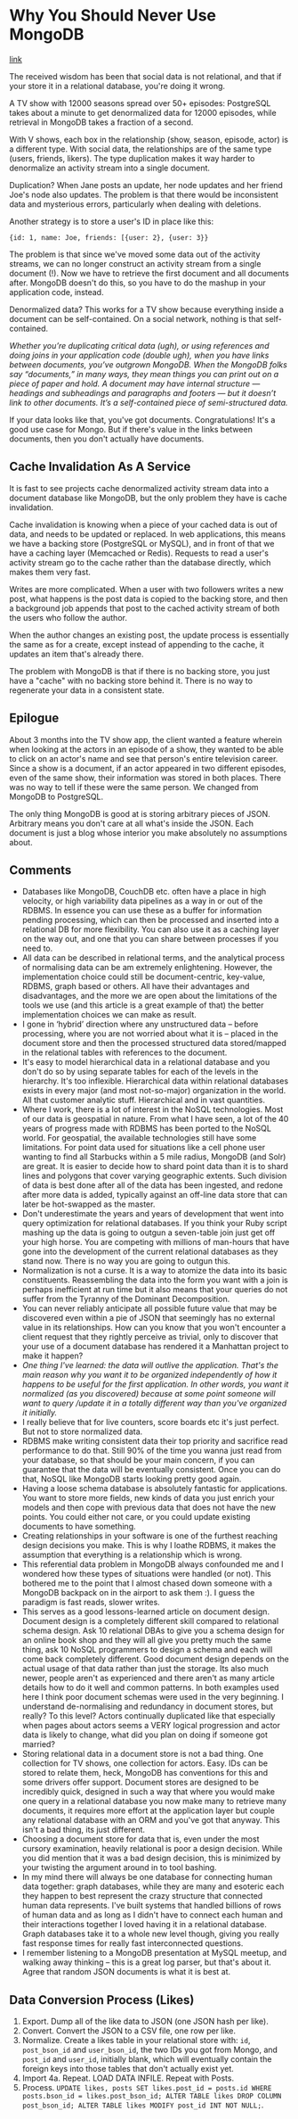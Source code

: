 # Why You Should Never Use MongoDB
[link](http://www.sarahmei.com/blog/2013/11/11/why-you-should-never-use-mongodb/)

The received wisdom has been that social data is not relational, and that if your store it in a relational database, you're doing it wrong.

A TV show with 12000 seasons spread over 50+ episodes: PostgreSQL takes about a minute to get denormalized data for 12000 episodes, while retrieval in MongoDB takes a fraction of a second.

With V shows, each box in the relationship (show, season, episode, actor) is a different type. With social data, the relationships are of the same type (users, friends, likers). The type duplication makes it way harder to denormalize an activity stream into a single document.

Duplication? When Jane posts an update, her node updates and her friend Joe's node also updates. The problem is that there would be inconsistent data and mysterious errors, particularly when dealing with deletions.

Another strategy is to store a user's ID in place like this:

    {id: 1, name: Joe, friends: [{user: 2}, {user: 3}}

The problem is that since we've moved some data out of the activity streams, we can no longer construct an activity stream from a single document (!). Now we have to retrieve the first document and all documents after. MongoDB doesn't do this, so you have to do the mashup in your application code, instead.

Denormalized data? This works for a TV show because everything inside a document can be self-contained. On a social network, nothing is that self-contained.

*Whether you’re duplicating critical data (ugh), or using references and doing joins in your application code (double ugh), when you have links between documents, you’ve outgrown MongoDB. When the MongoDB folks say “documents,” in many ways, they mean things you can print out on a piece of paper and hold. A document may have internal structure — headings and subheadings and paragraphs and footers — but it doesn’t link to other documents. It’s a self-contained piece of semi-structured data.*

If your data looks like that, you've got documents. Congratulations! It's a good use case for Mongo. But if there's value in the links between documents, then you don't actually have documents.

## Cache Invalidation As A Service

It is fast to see projects cache denormalized activity stream data into a document database like MongoDB, but the only problem they have is cache invalidation.

Cache invalidation is knowing when a piece of your cached data is out of data, and needs to be updated or replaced. In web applications, this means we have a backing store (PostgreSQL or MySQL), and in front of that we have a caching layer (Memcached or Redis). Requests to read a user's activity stream go to the cache rather than the database directly, which makes them very fast.

Writes are more complicated. When a user with two followers writes a new post, what happens is the post data is copied to the backing store, and then a background job appends that post to the cached activity stream of both the users who follow the author.

When the author changes an existing post, the update process is essentially the same as for a create, except instead of appending to the cache, it updates an item that's already there.

The problem with MongoDB is that if there is no backing store, you just have a "cache" with no backing store behind it. There is no way to regenerate your data in a consistent state.

## Epilogue

About 3 months into the TV show app, the client wanted a feature wherein when looking at the actors in an episode of a show, they wanted to be able to click on an actor's name and see that person's entire television career. Since a show is a document, if an actor appeared in two different episodes, even of the same show, their information was stored in both places. There was no way to tell if these were the same person. We changed from MongoDB to PostgreSQL.

The only thing MongoDB is good at is storing arbitrary pieces of JSON. Arbitrary means you don't care at all what's inside the JSON. Each document is just a blog whose interior you make absolutely no assumptions about.

## Comments

- Databases like MongoDB, CouchDB etc. often have a place in high velocity, or high variability data pipelines as a way in or out of the RDBMS. In essence you can use these as a buffer for information pending processing, which can then be processed and inserted into a relational DB for more flexibility. You can also use it as a caching layer on the way out, and one that you can share between processes if you need to.
- All data can be described in relational terms, and the analytical process of normalising data can be am extremely enlightening. However, the implementation choice could still be document-centric, key-value, RDBMS, graph based or others. All have their advantages and disadvantages, and the more we are open about the limitations of the tools we use (and this article is a great example of that) the better implementation choices we can make as result.
- I gone in ‘hybrid’ direction where any unstructured data – before processing, where you are not worried about what it is – placed in the document store and then the processed structured data stored/mapped in the relational tables with references to the document.
- It's easy to model hierarchical data in a relational database and you don't do so by using separate tables for each of the levels in the hierarchy. It's too inflexible. Hierarchical data within relational databases exists in every major (and most not-so-major) organization in the world. All that customer analytic stuff. Hierarchical and in vast quantities.
- Where I work, there is a lot of interest in the NoSQL technologies. Most of our data is geospatial in nature. From what I have seen, a lot of the 40 years of progress made with RDBMS has been ported to the NoSQL world. For geospatial, the available technologies still have some limitations. For point data used for situations like a cell phone user wanting to find all Starbucks within a 5 mile radius, MongoDB (and Solr) are great. It is easier to decide how to shard point data than it is to shard lines and polygons that cover varying geographic extents. Such division of data is best done after all of the data has been ingested, and redone after more data is added, typically against an off-line data store that can later be hot-swapped as the master.
- Don't underestimate the years and years of development that went into query optimization for relational databases. If you think your Ruby script mashing up the data is going to outgun a seven-table join just get off your high horse. You are competing with millions of man-hours that have gone into the development of the current relational databases as they stand now. There is no way you are going to outgun this.
- Normalization is not a curse. It is a way to atomize the data into its basic constituents. Reassembling the data into the form you want with a join is perhaps inefficient at run time but it also means that your queries do not suffer from the Tyranny of the Dominant Decomposition.
- You can never reliably anticipate all possible future value that may be discovered even within a pie of JSON that seemingly has no external value in its relationships. How can you know that you won't encounter a client request that they rightly perceive as trivial, only to discover that your use of a document database has rendered it a Manhattan project to make it happen?
- *One thing I've learned: the data will outlive the application. That's the main reason why you want it to be organized independently of how it happens to be useful for the first application. In other words, you want it normalized (as you discovered) because at some point someone will want to query /update it in a totally different way than you've organized it initially.*
- I really believe that for live counters, score boards etc it's just perfect. But not to store normalized data.
- RDBMS make writing consistent data their top priority and sacrifice read performance to do that. Still 90% of the time you wanna just read from your database, so that should be your main concern, if you can guarantee that the data will be eventually consistent. Once you can do that, NoSQL like MongoDB starts looking pretty good again.
- Having a loose schema database is absolutely fantastic for applications. You want to store more fields, new kinds of data you just enrich your models and then cope with previous data that does not have the new points. You could either not care, or you could update existing documents to have something.
- Creating relationships in your software is one of the furthest reaching design decisions you make. This is why I loathe RDBMS, it makes the assumption that everything is a relationship which is wrong.
- This referential data problem in MongoDB always confounded me and I wondered how these types of situations were handled (or not). This bothered me to the point that I almost chased down someone with a MongoDB backpack on in the airport to ask them :). I guess the paradigm is fast reads, slower writes.
- This serves as a good lessons-learned article on document design. Document design is a completely different skill compared to relational schema design. Ask 10 relational DBAs to give you a schema design for an online book shop and they will all give you pretty much the same thing, ask 10 NoSQL programmers to design a schema and each will come back completely different. Good document design depends on the actual usage of that data rather than just the storage. Its also much newer, people aren't as experienced and there aren't as many article details how to do it well and common patterns. In both examples used here I think poor document schemas were used in the very beginning. I understand de-normalising and redundancy in document stores, but really? To this level? Actors continually duplicated like that especially when pages about actors seems a VERY logical progression and actor data is likely to change, what did you plan on doing if someone got married?
- Storing relational data in a document store is not a bad thing. One collection for TV shows, one collection for actors. Easy. IDs can be stored to relate them, heck, MongoDB has conventions for this and some drivers offer support. Document stores are designed to be incredibly quick, designed in such a way that where you would make one query in a relational database you now make many to retrieve many documents, it requires more effort at the application layer but couple any relational database with an ORM and you've got that anyway. This isn't a bad thing, its just different.
- Choosing a document store for data that is, even under the most cursory examination, heavily relational is poor a design decision. While you did mention that it was a bad design decision, this is minimized by your twisting the argument around in to tool bashing.
- In my mind there will always be one database for connecting human data together: graph databases, while they are many and esoteric each they happen to best represent the crazy structure that connected human data represents. I've built systems that handled billions of rows of human data and as long as I didn't have to connect each human and their interactions together I loved having it in a relational database. Graph databases take it to a whole new level though, giving you really fast response times for really fast interconnected questions.
- I remember listening to a MongoDB presentation at MySQL meetup, and walking away thinking – this is a great log parser, but that's about it. Agree that random JSON documents is what it is best at.

## Data Conversion Process (Likes)

1. Export. Dump all of the like data to JSON (one JSON hash per like).
2. Convert. Convert the JSON to a CSV file, one row per like.
3. Normalize. Create a likes table in your relational store with: `id`, `post_bson_id` and `user_bson_id`, the two IDs you got from Mongo, and `post_id` and `user_id`, initially blank, which will eventually contain the foreign keys into those tables that don't actually exist yet.
4. Import 4a. Repeat. LOAD DATA INFILE. Repeat with Posts.
5. Process. `UPDATE likes, posts SET likes.post_id = posts.id WHERE posts.bson_id = likes.post_bson_id; ALTER TABLE likes DROP COLUMN post_bson_id; ALTER TABLE likes MODIFY post_id INT NOT NULL;`.
